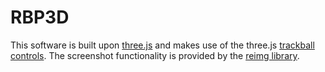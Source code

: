 # RBP3D

This software is built upon <a href="https://threejs.org/">three.js</a> and makes use of the three.js <a href="https://threejs.org/examples/misc_controls_trackball.html">trackball controls</a>. The screenshot functionality is provided by the <a href="https://github.com/gillyb/reimg">reimg library</a>.
